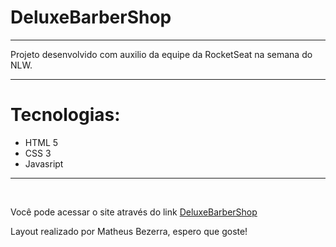<h1 style="text-align: ;"> DeluxeBarberShop </h1>
<hr>
<p> Projeto desenvolvido com auxilio da equipe da RocketSeat na semana do NLW. </p>
<hr>
<h1> Tecnologias: </h1>
<ul>
  <li> HTML 5</li>
  <li> CSS 3 </li>
  <li> Javasript </li>
</ul>
<hr>
<br>
<p>Você pode acessar o site através  do link <a href="https://matheus-bezerra.github.io/deluxeBarberShop" target="_blank"> DeluxeBarberShop </a>
<p> Layout realizado por Matheus Bezerra, espero que goste!
